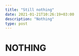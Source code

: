 ```yaml
---
title: "Still nothing"
date: 2021-01-21T10:26:19+03:00
description: "Nothing"
type: post
---
```


# NOTHING
